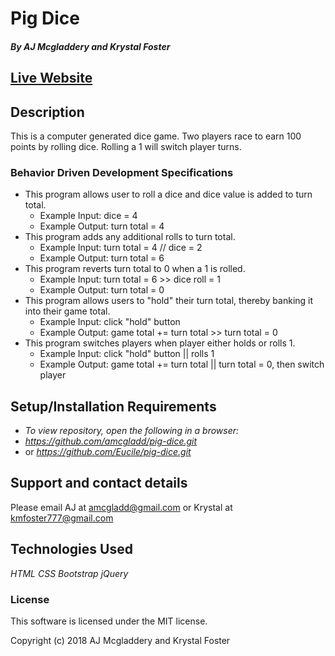 # **Pig Dice**
#####  By AJ Mcgladdery and Krystal Foster

## [Live Website](https://amcgladd.github.io/pig-dice/.)



## Description

This is a computer generated dice game. Two players race to earn 100 points by rolling dice. Rolling a 1 will switch player turns.

### Behavior Driven Development Specifications


* This program allows user to roll a dice and dice value is added to turn total.
    * Example Input: dice = 4
    * Example Output: turn total = 4
* This program adds any additional rolls to turn total.
    * Example Input: turn total = 4 // dice = 2
    * Example Output: turn total = 6
* This program reverts turn total to 0 when a 1 is rolled.
    * Example Input: turn total = 6 >> dice roll = 1
    * Example Output: turn total = 0
* This program allows users to "hold" their turn total, thereby banking it into their game total.
    * Example Input: click "hold" button
    * Example Output: game total += turn total >> turn total = 0
* This program switches players when player either holds or rolls 1.
    * Example Input: click "hold" button || rolls 1
    * Example Output: game total += turn total || turn total = 0, then switch player



## Setup/Installation Requirements

* _To view repository, open the following in a browser:_
* _https://github.com/amcgladd/pig-dice.git_
* or _https://github.com/Eucile/pig-dice.git_

## Support and contact details

Please email AJ at amcgladd@gmail.com or Krystal at kmfoster777@gmail.com

## Technologies Used

_HTML_
_CSS_
_Bootstrap_
_jQuery_

### License

This software is licensed under the MIT license.

Copyright (c) 2018 AJ Mcgladdery and Krystal Foster
